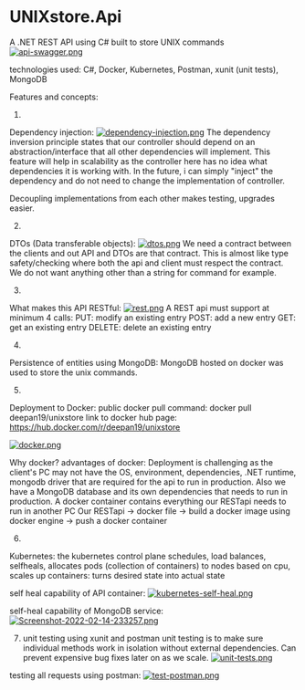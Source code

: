 # UNIXstore.Api
A .NET REST API using C# built to store UNIX commands
[![api-swagger.png](https://i.postimg.cc/KYyhkVLy/api-swagger.png)](https://postimg.cc/MntFg9ds)

technologies used: 
C#, Docker, Kubernetes, Postman, xunit (unit tests), MongoDB

Features and concepts: 

1) 
Dependency injection:
[![dependency-injection.png](https://i.postimg.cc/59HJrwfT/dependency-injection.png)](https://postimg.cc/9zjsRwRY)
The dependency inversion principle states that our controller should depend on an abstraction/interface that all other dependencies will implement.
This feature will help in scalability as the controller here has no idea what dependencies it is working with. In the future, i can simply "inject"
the dependency and do not need to change the implementation of controller. 

Decoupling implementations from each other makes testing, upgrades easier. 

2) 
DTOs (Data transferable objects):
[![dtos.png](https://i.postimg.cc/9QDyRg21/dtos.png)](https://postimg.cc/WdPdxnhJ)
We need a contract between the clients and out API and DTOs are that contract. This is almost like type safety/checking where both the api and client must respect the contract. 
We do not want anything other than a string for command for example.

3) 
What makes this API RESTful:
[![rest.png](https://i.postimg.cc/50Qx8v0h/rest.png)](https://postimg.cc/BLs90j2p)
A REST api must support at minimum 4 calls:
PUT: modify an existing entry
POST: add a new entry
GET: get an existing entry
DELETE: delete an existing entry

4) 
Persistence of entities using MongoDB:
MongoDB hosted on docker was used to store the unix commands. 

5)
Deployment to Docker:
public docker pull command: docker pull deepan19/unixstore
link to docker hub page: https://hub.docker.com/r/deepan19/unixstore

[![docker.png](https://i.postimg.cc/761qB439/docker.png)](https://postimg.cc/1ntxtLYV)

Why docker? advantages of docker:
Deployment is challenging as the client's PC may not have the OS, environment, dependencies, .NET runtime, mongodb driver that are required for the api to run in production.
Also we have a MongoDB database and its own dependencies that needs to run in production. 
A docker container contains everything our RESTapi needs to run in another PC
Our RESTapi -> docker file -> build a docker image using docker engine -> push a docker container

6)
Kubernetes:
the kubernetes control plane schedules, load balances, selfheals, allocates pods (collection of containers) to nodes based on cpu, scales up containers:
turns desired state into actual state

self heal capability of API container:
[![kubernetes-self-heal.png](https://i.postimg.cc/mrxB3kvJ/kubernetes-self-heal.png)](https://postimg.cc/nX1ypFcG)

self-heal capability of MongoDB service:
[![Screenshot-2022-02-14-233257.png](https://i.postimg.cc/k4wgJ924/Screenshot-2022-02-14-233257.png)](https://postimg.cc/Hccgzq4D)

7) unit testing using xunit and postman
unit testing is  to make sure individual methods work in isolation without external dependencies. Can prevent expensive bug fixes later on as we scale. 
[![unit-tests.png](https://i.postimg.cc/13HmcsKK/unit-tests.png)](https://postimg.cc/WddcsRCD)

testing all requests using postman:
[![test-postman.png](https://i.postimg.cc/fW9MqxKy/test-postman.png)](https://postimg.cc/grG9nL1b)


